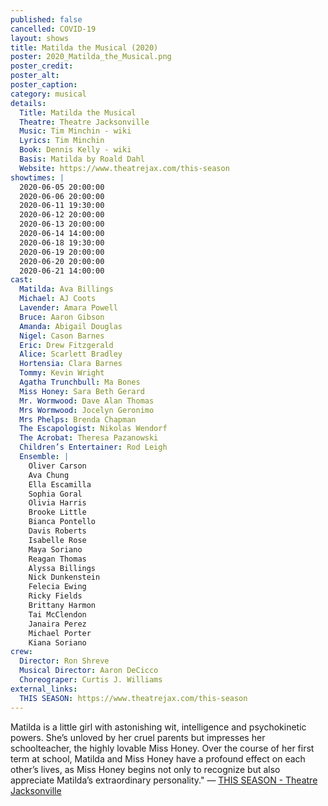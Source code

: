 ```yaml
---
published: false
cancelled: COVID-19
layout: shows
title: Matilda the Musical (2020)
poster: 2020_Matilda_the_Musical.png
poster_credit: 
poster_alt:
poster_caption:
category: musical
details:
  Title: Matilda the Musical
  Theatre: Theatre Jacksonville
  Music: Tim Minchin - wiki
  Lyrics: Tim Minchin
  Book: Dennis Kelly - wiki
  Basis: Matilda by Roald Dahl
  Website: https://www.theatrejax.com/this-season
showtimes: |
  2020-06-05 20:00:00
  2020-06-06 20:00:00
  2020-06-11 19:30:00
  2020-06-12 20:00:00
  2020-06-13 20:00:00
  2020-06-14 14:00:00
  2020-06-18 19:30:00
  2020-06-19 20:00:00
  2020-06-20 20:00:00
  2020-06-21 14:00:00
cast:
  Matilda: Ava Billings
  Michael: AJ Coots
  Lavender: Amara Powell
  Bruce: Aaron Gibson
  Amanda: Abigail Douglas
  Nigel: Cason Barnes
  Eric: Drew Fitzgerald
  Alice: Scarlett Bradley
  Hortensia: Clara Barnes
  Tommy: Kevin Wright
  Agatha Trunchbull: Ma Bones
  Miss Honey: Sara Beth Gerard
  Mr. Wormwood: Dave Alan Thomas
  Mrs Wormwood: Jocelyn Geronimo
  Mrs Phelps: Brenda Chapman
  The Escapologist: Nikolas Wendorf
  The Acrobat: Theresa Pazanowski
  Children’s Entertainer: Rod Leigh
  Ensemble: |
    Oliver Carson
    Ava Chung
    Ella Escamilla
    Sophia Goral
    Olivia Harris
    Brooke Little
    Bianca Pontello
    Davis Roberts
    Isabelle Rose
    Maya Soriano
    Reagan Thomas
    Alyssa Billings
    Nick Dunkenstein
    Felecia Ewing
    Ricky Fields
    Brittany Harmon
    Tai McClendon
    Janaira Perez
    Michael Porter
    Kiana Soriano
crew:
  Director: Ron Shreve
  Musical Director: Aaron DeCicco
  Choreograper: Curtis J. Williams
external_links:
  THIS SEASON: https://www.theatrejax.com/this-season
---
```

Matilda is a little girl with astonishing wit, intelligence and psychokinetic powers. She’s unloved by her cruel parents but impresses her schoolteacher, the highly lovable Miss Honey. Over the course of her first term at school, Matilda and Miss Honey have a profound effect on each other’s lives, as Miss Honey begins not only to recognize but also appreciate Matilda’s extraordinary personality." — [THIS SEASON - Theatre Jacksonville](https://www.theatrejax.com/this-season)
